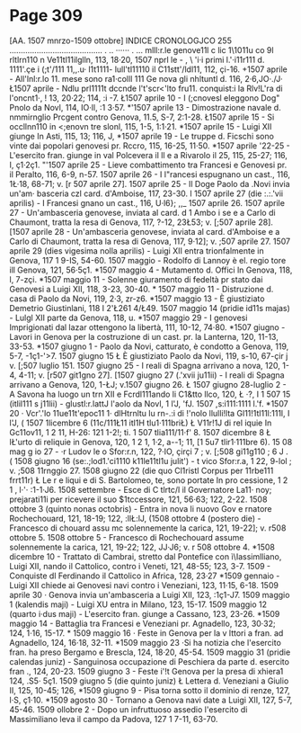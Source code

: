 # Page 309

[AA. 1507 mnrzo-1509 ottobre] INDICE CRONOLOGJCO 255 ......................................... . .. ······ . ... mlll:r.le genove11l c lic 1\1011u co 9l rltlrn110 n Ve11tl11ilglln, 113, 18·20, 1507 nprl le - , \ 'i·i primi l.'·i11r111 d. 1111'.çe i (;t'/111 11,,.u· l1t1111- lull'tl11110 il C11stt'/ldl11, 112, çi-16. +1507 aprile - All'lnl:r.lo 11. mese sono ra1·colll 111 Ge nova gli nhltuntl d. 116, 2·6,JO·./J· Ł1507 aprile - Ndlu prl1111t dccnde l't'scr<'lto fru11. conquist:i la Rlv!L'ra di l'oncnt1·, ! 13, 20·22; 114, :i -7. Ł1507 aprile 10 - I (;cnovesl eleggono Dog" Pnolo da Novl, 114, IO·ll, :1 3·57. *'1507 aprile 13 - Dimostrazione navale d. nmmirnglio Prcgent contro Genova, 11.5, S-7, 2:1-28. Ł1507 aprile 15 - Si occllnn110 in <;enovn tre slonl, 115, 1-5, 1:1·21. *1507 aprile 15 - Luigi XII giunge In Asti, 115, 13; 116, J, *1507 aprile 19 - Le truppe d. Ficschi sono vinte dai popolari genovesi pr. Rccro, 115, 16-25, 11·50. *1507 aprile '22-25 - L'esercito fran. giunge in val Polcevera il ll e a Rivarolo il 25, 115, 25-27; 116, I, ç1·2ç1. "'1507 aprile 25 - Lieve combattimento tra Francesi e Genovesi pr. il Peralto, 116, 6-9, n-57. 1507 aprile 26 - I l"rancesi espugnano un cast., 116, 1Ł·18, 68-71; v. [r 507 aprile 27]. 1507 aprile 25 - Il Doge Paolo da .Novi invia un'am· basceria czl card. d'Amboise, 117, 23-30. l 1507 aprile 27 (die :.:.\'vii aprilis) - I Francesi gnano un cast., 116, U·l6}; ,,_ 1507 aprile 26. 1507 aprile 27 - Un'ambasceria genovese, inviata al card. d 1 Ambo i se e a Carlo di Chaumont, tratta la resa di Genova, 117, ?-12, 23Ł53; v. [;507 aprile 28]. [1507 aprile 28 - Un'ambasceria genovese, inviata al card. d'Amboise e a Carlo di Chaumont, tratta la resa di Genova, 117, 9·12]; v. ;507 aprile 27. 1507 aprile 29 (dies vigesima nolla aprilis) - Luigi XII entra trionfalmente in Genova, 117 1 9-IS, 54-60. 1507 maggio - Rodolfo di Lannoy è el. regio tore ill Genova, 121, 56·5ç1. *1507 maggio 4 - Mutamento d. Offici ln Genova, 118, l, 7-zçi. *1507 maggio 11 - Solenne giuramento di fedeltà pr stato dai Genovesi a Luigi XII, 118, 3-23, 30-40. * 1507 maggio 11 - Distruzione d. casa di Paolo da Novi, 119, 2·3, zr-z6. *1507 maggio 13 - È giustiziato Demetrio Giustinlani, 118 I 2'Ł261 4/Ł49. 1507 maggio 14 (pridie id11s majas) - Lulgl XII parte da Genova, 118, u. *1507 maggio 29 - I genovesi Imprigionati dal lazar ottengono la libertà, 111, 10-12, 74·80. *1507 giugno - Lavori in Genova per la costruzione di un cast. pr. la Lanterna, 120, 11-13, 33-53. *1507 giugno 1 - Paolo da Novi, catturato, è condotto a Genova, 119, 5-7, -1ç1-'>7. 1507 giugno 15 Ł È giustiziato Paolo da Novi, 119, s-10, 67-çir j v. [;507 luglio 151. 1507 giugno 25 - I reali di Spagna arrivano a nova, 120, 1-4, 4-11; v. [r507 git1gno 27]. [1507 giugno 27 (.\'xvii ju11ii) - I reali di Spagna arrivano a Genova, 120, 1-ŁJ; v.1507 giugno 26. Ł 1507 giugno 28-luglio 2 - A Savona ha luogo un trn XII e Fcrdl111ando li C1&tto llco, 120, Ł ·?, I 1 507 15 (itlil111 s j11lii) - glustl:r.lattJ l'aolo da Novl, 1 l'J, 'fJ. 1507 ,s:i111:1111 l.'f. *1507 20 · Vcr'.'lo 11ue11t'epoc11 1· dlHtrnltu lu rn-.:i di !'nolo llulli!lta Gl11!1tl11l:111l, I l'J, ( 1507 1licembre 6 (11c/111Ł11 itl1H tlu1·111briŁ) Ł V11r!1J di rel iquie In Gc11ov11, 1 2 11, H-26: 121 1-2!; ti. 1 507 tlia111/11·f' 8. 1507 dicembre 8 Ł lŁ'urto di reliquie in Genova, 120, 1 2 1, 1·2, a--1; 11, [1 5u7 tlir1·111bre 6). 15 08 mag g io 27 - ·r Ludov le o Sfor:r.n, 122, ?·IO, çirçi 7 ; v. [;508 gi11g110 ; 6 J . ( 1508 giugno 16 (se:.;lod1.'ci1110 k11le11tl1u julit') - t vico Sfor:r.a, 1 22, 9-lol ; v. ;508 11rnggio 27. 1508 giugno 22 (die quo Cl1ristl Corpus per 11rbe111 frrt11r) Ł Le r e liqui e di S. Bartolomeo, te, sono portate In pro cessione, 1 2 1 , l·'· :1-1·J6. 1508 settembre - Esce di C tlrtc/l il Governatore La11· noy; prejarati11i per ricevere il suo $1tccessore, 121, 56·63; 122, 2-22. 1508 ottobre 3 (quinto nonas octobris) - Entra in nova li nuovo Gov e rnatore Rochechouard, 121, 18-19; 122, :llŁ:lJ, (1508 ottobre 4 (postero die) - Francesco di chouard assu mc solennemente la carica, 121, 19-22]; v. r508 ottobre 5. 1508 ottobre 5 - Francesco di Rochechouard assume solennemente la carica, 121, 19-22; 122, JJ·J6; v. r 508 ottobre 4. *1508 dicembre 10 - Trattato di Cambrai, stretto dal Pontefice con ì\Iassimlliano, Luigi XII, nando il Cattolico, contro i Veneti, 121, 48-55; 123, 3-7. 1509 - Conquiste dl Ferdinando il Cattolico in Africa, 128, 23·27 *1509 gennaio - Luigi XII chiede ai Genovesi navi contro i Veneziani, 123, 11·15, 6-18. 1509 aprile 30 · Genova invia un'ambasceria a Luigi XII, 123, :1ç1-J7. 1509 maggio 1 (kalendis maji) - Luigi XU entra in Milano, 123, 15-17. 1509 maggio 12 (quarto i·dus maji) - L'esercito fran. giunge a Cassano, 123, 23-26. *1509 maggio 14 - Battaglia tra Francesi e Veneziani pr. Agnadello, 123, 30·32; 124, 1·16, 15-17. * 1509 maggio 16 · Feste in Genova per la v lttori a fran. ad Agnadello, 124, 16·18, 32-11. *1509 maggio 23 ·Si ha notizia che l'esercito fran. ha preso Bergamo e Brescla, 124, 18·20, 45-54. 1509 maggio 31 (pridie calendas juniz) - Sanguinosa occupazione di Peschiera da parte d. esercito fran ., 124, 20-23. 1509 giugno 3 - Feste i'!t Genova per la presa di xhiera1 124, .S5· 5ç1. 1509 giugno 5 (die quinto juniz) Ł Lettera d. Veneziani a Giulio II, 125, 10-45; 126, *1509 giugno 9 - Pisa torna sotto il dominio di renze, 127, l·S, ç1·10. *1509 agosto 30 - Tornano a Genova navi date a Luigi XII, 127, 5-7, 45-46. 1509 ollobre 2 - Dopo un infruttuoso assedio l'esercito di Massimiliano leva il campo da Padova, 127 1 7-11, 63-70.